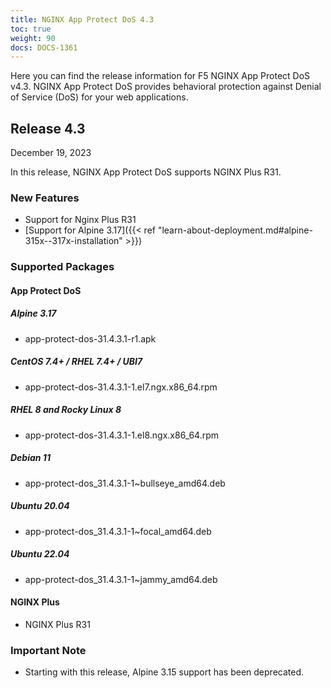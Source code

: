 ```yaml
---
title: NGINX App Protect DoS 4.3
toc: true
weight: 90
docs: DOCS-1361
---
```


Here you can find the release information for F5 NGINX App Protect DoS v4.3. NGINX App Protect DoS provides behavioral protection against Denial of Service (DoS) for your web applications.

## Release 4.3

December 19, 2023

In this release, NGINX App Protect DoS supports NGINX Plus R31.

### New Features

- Support for Nginx Plus R31
- [Support for Alpine 3.17]({{< ref "learn-about-deployment.md#alpine-315x--317x-installation" >}})


### Supported Packages

#### App Protect DoS

##### Alpine 3.17

- app-protect-dos-31.4.3.1-r1.apk

##### CentOS 7.4+ / RHEL 7.4+ / UBI7

- app-protect-dos-31.4.3.1-1.el7.ngx.x86_64.rpm

##### RHEL 8 and Rocky Linux 8

- app-protect-dos-31.4.3.1-1.el8.ngx.x86_64.rpm

##### Debian 11

- app-protect-dos_31.4.3.1-1~bullseye_amd64.deb

##### Ubuntu 20.04

- app-protect-dos_31.4.3.1-1~focal_amd64.deb

##### Ubuntu 22.04

- app-protect-dos_31.4.3.1-1~jammy_amd64.deb


#### NGINX Plus

- NGINX Plus R31


### Important Note

- Starting with this release, Alpine 3.15 support has been deprecated.
